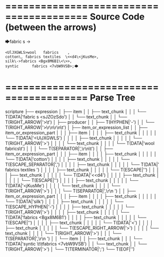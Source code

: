 ========================================
Source Code (between the arrows)
========================================

🡆fabric     s    <sJZOzSdo>	->

	<UlJXGWLS>wool   fabrics	,
	cotton\, fabrics textiles  \<<d4\<jKusMe>,
    silk\->fabrics <Bgx8M6B1\<\>>,
    syntic 		fabrics <7vbW9VSB>;🡄

========================================
Parse Tree
========================================

scripture
├── expression
│   ├── item
│   │   ├── text_chunk
│   │   │   └── T(DATA|'fabric     s    <sJZOzSdo')
│   │   └── text_chunk
│   │       └── T(RIGHT_ARROW|'>\t')
│   ├── producer
│   │   ├── T(HYPHEN|'-')
│   │   └── T(RIGHT_ARROW|'>\r\n\r\n\t')
│   ├── item_or_expression_list
│   │   ├── item_or_expression_part
│   │   │   ├── item
│   │   │   │   ├── text_chunk
│   │   │   │   │   └── T(DATA|'<UlJXGWLS')
│   │   │   │   ├── text_chunk
│   │   │   │   │   └── T(RIGHT_ARROW|'>')
│   │   │   │   └── text_chunk
│   │   │   │       └── T(DATA|'wool   fabrics\t')
│   │   │   └── T(SEPARATOR|',\r\n\t')
│   │   ├── item_or_expression_part
│   │   │   ├── item
│   │   │   │   ├── text_chunk
│   │   │   │   │   └── T(DATA|'cotton')
│   │   │   │   ├── text_chunk
│   │   │   │   │   └── T(ESCAPE_SEPARATOR|'\,')
│   │   │   │   ├── text_chunk
│   │   │   │   │   └── T(DATA|' fabrics textiles  ')
│   │   │   │   ├── text_chunk
│   │   │   │   │   └── T(ESCAPE|'\')
│   │   │   │   ├── text_chunk
│   │   │   │   │   └── T(DATA|'<<d4')
│   │   │   │   ├── text_chunk
│   │   │   │   │   └── T(ESCAPE|'\')
│   │   │   │   ├── text_chunk
│   │   │   │   │   └── T(DATA|'<jKusMe')
│   │   │   │   └── text_chunk
│   │   │   │       └── T(RIGHT_ARROW|'>')
│   │   │   └── T(SEPARATOR|',\r\n    ')
│   │   ├── item_or_expression_part
│   │   │   ├── item
│   │   │   │   ├── text_chunk
│   │   │   │   │   └── T(DATA|'silk')
│   │   │   │   ├── text_chunk
│   │   │   │   │   └── T(ESCAPE_HYPHEN|'\-')
│   │   │   │   ├── text_chunk
│   │   │   │   │   └── T(RIGHT_ARROW|'>')
│   │   │   │   ├── text_chunk
│   │   │   │   │   └── T(DATA|'fabrics <Bgx8M6B1')
│   │   │   │   ├── text_chunk
│   │   │   │   │   └── T(ESCAPE|'\')
│   │   │   │   ├── text_chunk
│   │   │   │   │   └── T(DATA|'<')
│   │   │   │   ├── text_chunk
│   │   │   │   │   └── T(ESCAPE_RIGHT_ARROW|'\>')
│   │   │   │   └── text_chunk
│   │   │   │       └── T(RIGHT_ARROW|'>')
│   │   │   └── T(SEPARATOR|',\r\n    ')
│   │   └── item
│   │       ├── text_chunk
│   │       │   └── T(DATA|'syntic \t\tfabrics <7vbW9VSB')
│   │       └── text_chunk
│   │           └── T(RIGHT_ARROW|'>')
│   └── T(TERMINATOR|';')
└── T(EOF|'<EOF>')